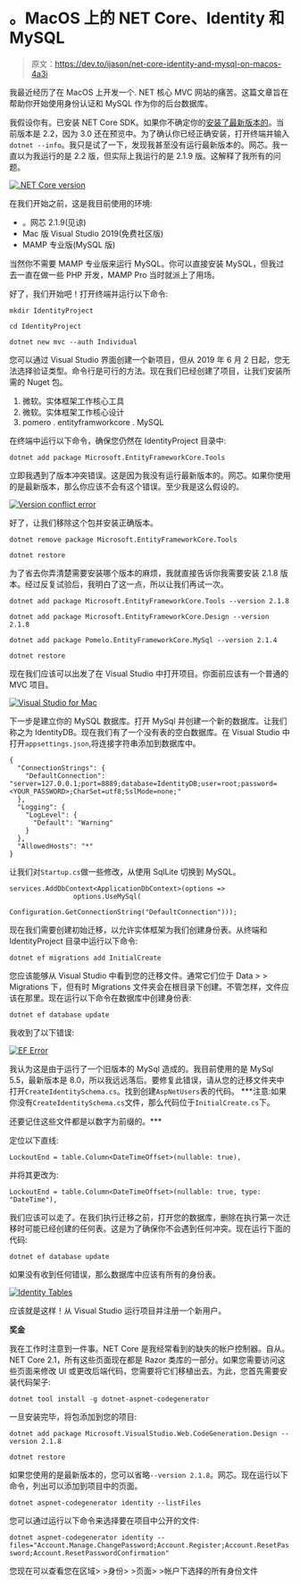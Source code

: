 # 。MacOS 上的 NET Core、Identity 和 MySQL

> 原文：<https://dev.to/ijason/net-core-identity-and-mysql-on-macos-4a3i>

我最近经历了在 MacOS 上开发一个. NET 核心 MVC 网站的痛苦。这篇文章旨在帮助你开始使用身份认证和 MySQL 作为你的后台数据库。

我假设你有。已安装 NET Core SDK。如果你不确定你的[安装了最新版本的](https://dotnet.microsoft.com/download/dotnet-core)。当前版本是 2.2，因为 3.0 还在预览中。为了确认你已经正确安装，打开终端并输入`dotnet --info`。我只是试了一下，发现我甚至没有运行最新版本的。网芯。我一直以为我运行的是 2.2 版，但实际上我运行的是 2.1.9 版。这解释了我所有的问题。

[![.NET Core version](img/25afef15d88f76903ca41fce57a389fb.png)](https://i1.wp.com/blog.ijasoneverett.com/wp-content/uploads/2019/06/coreversion.png) 

在我们开始之前，这是我目前使用的环境:

*   。网芯 2.1.9(见谅)
*   Mac 版 Visual Studio 2019(免费社区版)
*   MAMP 专业版(MySQL 版)

当然你不需要 MAMP 专业版来运行 MySQL。你可以直接安装 MySQL，但我过去一直在做一些 PHP 开发，MAMP Pro 当时就派上了用场。

好了，我们开始吧！打开终端并运行以下命令:

`mkdir IdentityProject`

`cd IdentityProject`

`dotnet new mvc --auth Individual`

您可以通过 Visual Studio 界面创建一个新项目，但从 2019 年 6 月 2 日起，您无法选择验证类型。命令行是可行的方法。现在我们已经创建了项目，让我们安装所需的 Nuget 包。

1.  微软。实体框架工作核心工具
2.  微软。实体框架工作核心设计
3.  pomero . entityframworkcore . MySQL

在终端中运行以下命令，确保您仍然在 IdentityProject 目录中:

`dotnet add package Microsoft.EntityFrameworkCore.Tools`

立即我遇到了版本冲突错误。这是因为我没有运行最新版本的。网芯。如果你使用的是最新版本，那么你应该不会有这个错误。至少我是这么假设的。

[![Version conflict error](img/3a0263bdb46689d8fd181dd026cd0350.png)](https://i0.wp.com/blog.ijasoneverett.com/wp-content/uploads/2019/06/Screen-Shot-2019-06-02-at-4.01.37-PM.png)

好了，让我们移除这个包并安装正确版本。

`dotnet remove package Microsoft.EntityFrameworkCore.Tools`

`dotnet restore`

为了省去你弄清楚需要安装哪个版本的麻烦，我就直接告诉你我需要安装 2.1.8 版本。经过反复试验后，我明白了这一点，所以让我们再试一次。

`dotnet add package Microsoft.EntityFrameworkCore.Tools --version 2.1.8`

`dotnet add package Microsoft.EntityFrameworkCore.Design --version 2.1.8`

`dotnet add package Pomelo.EntityFrameworkCore.MySql --version 2.1.4`

`dotnet restore`

现在我们应该可以出发了在 Visual Studio 中打开项目。你面前应该有一个普通的 MVC 项目。

[![Visual Studio for Mac](img/e4b2701e879175a6a62d13b111084d7b.png)](https://i1.wp.com/blog.ijasoneverett.com/wp-content/uploads/2019/06/Screen-Shot-2019-06-02-at-4.17.38-PM.png)

下一步是建立你的 MySQL 数据库。打开 MySql 并创建一个新的数据库。让我们称之为 IdentityDB。现在我们有了一个没有表的空白数据库。在 Visual Studio 中打开`appsettings.json`,将连接字符串添加到数据库中。

```
{
  "ConnectionStrings": {
    "DefaultConnection": "server=127.0.0.1;port=8889;database=IdentityDB;user=root;password=<YOUR_PASSWORD>;CharSet=utf8;SslMode=none;"
  },
  "Logging": {
    "LogLevel": {
      "Default": "Warning"
    }
  },
  "AllowedHosts": "*"
} 
```

让我们对`Startup.cs`做一些修改，从使用 SqlLite 切换到 MySQL。

```
services.AddDbContext<ApplicationDbContext>(options =>
                options.UseMySql(
                    Configuration.GetConnectionString("DefaultConnection"))); 
```

现在我们需要创建初始迁移，以允许实体框架为我们创建身份表。从终端和 IdentityProject 目录中运行以下命令:

`dotnet ef migrations add InitialCreate`

您应该能够从 Visual Studio 中看到您的迁移文件。通常它们位于 Data > > Migrations 下，但有时 Migrations 文件夹会在根目录下创建。不管怎样，文件应该在那里。现在运行以下命令在数据库中创建身份表:

`dotnet ef database update`

我收到了以下错误:

[![EF Error](img/8f31daeb5ecf2709b396e162dba06352.png)](https://i2.wp.com/blog.ijasoneverett.com/wp-content/uploads/2019/06/Screen-Shot-2019-06-02-at-4.50.18-PM.png)

我认为这是由于运行了一个旧版本的 MySql 造成的。我目前使用的是 MySql 5.5，最新版本是 8.0，所以我远远落后。要修复此错误，请从您的迁移文件夹中打开`CreateIdentitySchema.cs`。找到创建`AspNetUsers`表的代码。 ***注意:如果你没有`CreateIdentitySchema.cs`文件，那么代码位于`InitialCreate.cs`下。

还要记住这些文件都是以数字为前缀的。***

定位以下直线:

```
LockoutEnd = table.Column<DateTimeOffset>(nullable: true), 
```

并将其更改为:

```
LockoutEnd = table.Column<DateTimeOffset>(nullable: true, type: "DateTime"), 
```

我们应该可以走了。在我们执行迁移之前，打开您的数据库，删除在执行第一次迁移时可能已经创建的任何表。这是为了确保你不会遇到任何冲突。现在运行下面的代码:

`dotnet ef database update`

如果没有收到任何错误，那么数据库中应该有所有的身份表。

[![Identity Tables](img/a968ec559a998ad381c0a186ce158061.png)](https://i1.wp.com/blog.ijasoneverett.com/wp-content/uploads/2019/06/Screen-Shot-2019-06-02-at-5.11.32-PM.png)

应该就是这样！从 Visual Studio 运行项目并注册一个新用户。

**奖金**

我在工作时注意到一件事。NET Core 是我经常看到的缺失的帐户控制器。自从。NET Core 2.1，所有这些页面现在都是 Razor 类库的一部分。如果您需要访问这些页面来修改 UI 或更改后端代码，您需要将它们移植出去。为此，您首先需要安装代码架子:

`dotnet tool install -g dotnet-aspnet-codegenerator`

一旦安装完毕，将包添加到您的项目:

`dotnet add package Microsoft.VisualStudio.Web.CodeGeneration.Design --version 2.1.8`

`dotnet restore`

如果您使用的是最新版本的，您可以省略`--version 2.1.8`。网芯。现在运行以下命令，列出可以添加到项目中的页面。

`dotnet aspnet-codegenerator identity --listFiles`

您可以通过运行以下命令来选择要在项目中公开的文件:

`dotnet aspnet-codegenerator identity --files="Account.Manage.ChangePassword;Account.Register;Account.ResetPassword;Account.ResetPasswordConfirmation"`

您现在可以查看您在区域> >身份> >页面> >帐户下选择的所有身份文件